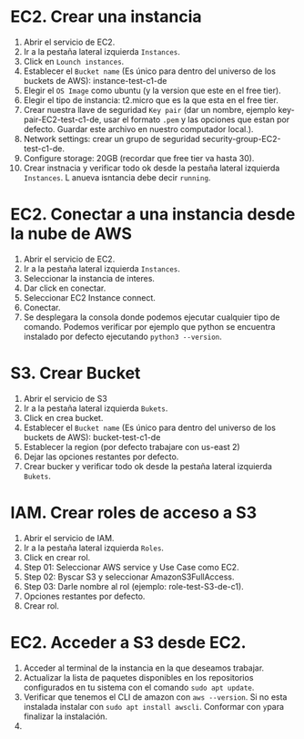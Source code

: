 # EC2. Crear una instancia
1. Abrir el servicio de EC2.
2. Ir a la pestaña lateral izquierda `Instances`.
3. Click en `Lounch instances`.
4. Establecer el `Bucket name` (Es único para dentro del universo de los buckets de AWS): instance-test-c1-de
5. Elegir el `OS Image` como ubuntu (y la version que este en el free tier).
6. Elegir el tipo de instancia: t2.micro que es la que esta en el free tier.
7. Crear nuestra llave de seguridad `Key pair` (dar un nombre, ejemplo key-pair-EC2-test-c1-de, usar el formato `.pem` y las opciones que estan por defecto. Guardar este archivo en nuestro computador local.).
8. Network settings: crear un grupo de seguridad security-group-EC2-test-c1-de. 
9. Configure storage: 20GB (recordar que free tier va hasta 30).
10. Crear instnacia y verificar todo ok desde la pestaña lateral izquierda `Instances`. L anueva isntancia debe decir `running`.

# EC2. Conectar a una instancia desde la nube de AWS
1. Abrir el servicio de EC2.
2. Ir a la pestaña lateral izquierda `Instances`.
3. Seleccionar la instancia de interes.
4. Dar click en conectar.
5. Seleccionar EC2 Instance connect.
6. Conectar. 
7. Se desplegara la consola donde podemos ejecutar cualquier tipo de comando. Podemos verificar por ejemplo que python se encuentra instalado por defecto ejecutando `python3 --version`.

# S3. Crear Bucket
1. Abrir el servicio de S3 
2. Ir a la pestaña lateral izquierda `Bukets`.
3. Click en crea bucket.
4. Establecer el `Bucket name` (Es único para dentro del universo de los buckets de AWS): bucket-test-c1-de
5. Establecer la region (por defecto trabajare con us-east 2)
6. Dejar las opciones restantes por defecto.
7. Crear bucker y verificar todo ok desde la pestaña lateral izquierda `Bukets`.

# IAM. Crear roles de acceso a S3
1. Abrir el servicio de IAM. 
2. Ir a la pestaña lateral izquierda `Roles`.
3. Click en crear rol. 
4. Step 01: Seleccionar AWS service y Use Case como EC2.
5. Step 02: Byscar S3 y seleccionar AmazonS3FullAccess.
6. Step 03: Darle nombre al rol (ejemplo: role-test-S3-de-c1). 
7. Opciones restantes por defecto.
8. Crear rol.

# EC2. Acceder a S3 desde EC2.
1. Acceder al terminal de la instancia en la que deseamos trabajar.
2. Actualizar la lista de paquetes disponibles en los repositorios configurados en tu sistema con el comando `sudo apt update`.
3. Verificar que tenemos el CLI de amazon con `aws --version`. Si no esta instalada instalar con `sudo apt install awscli`. Conformar con `y`para finalizar la instalación.
4. 













